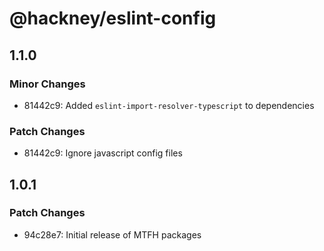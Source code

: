 # @hackney/eslint-config

## 1.1.0

### Minor Changes

- 81442c9: Added `eslint-import-resolver-typescript` to dependencies

### Patch Changes

- 81442c9: Ignore javascript config files

## 1.0.1

### Patch Changes

- 94c28e7: Initial release of MTFH packages

